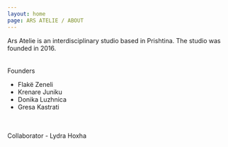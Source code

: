 ```yaml
---
layout: home
page: ARS ATELIE / ABOUT
---
```


Ars Atelie is an interdisciplinary studio based in Prishtina. The studio was founded in 2016.
<br>
<br>
<br>
Founders 
- Flakë Zeneli
- Krenare Juniku
- Donika Luzhnica
- Gresa Kastrati
<br>
<br>
Collaborator
- Lydra Hoxha

